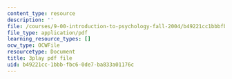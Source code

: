 ```yaml
---
content_type: resource
description: ''
file: /courses/9-00-introduction-to-psychology-fall-2004/b49221cc1bbbfbc60de7ba833a01176c_10496.pdf
file_type: application/pdf
learning_resource_types: []
ocw_type: OCWFile
resourcetype: Document
title: 3play pdf file
uid: b49221cc-1bbb-fbc6-0de7-ba833a01176c
---
```

